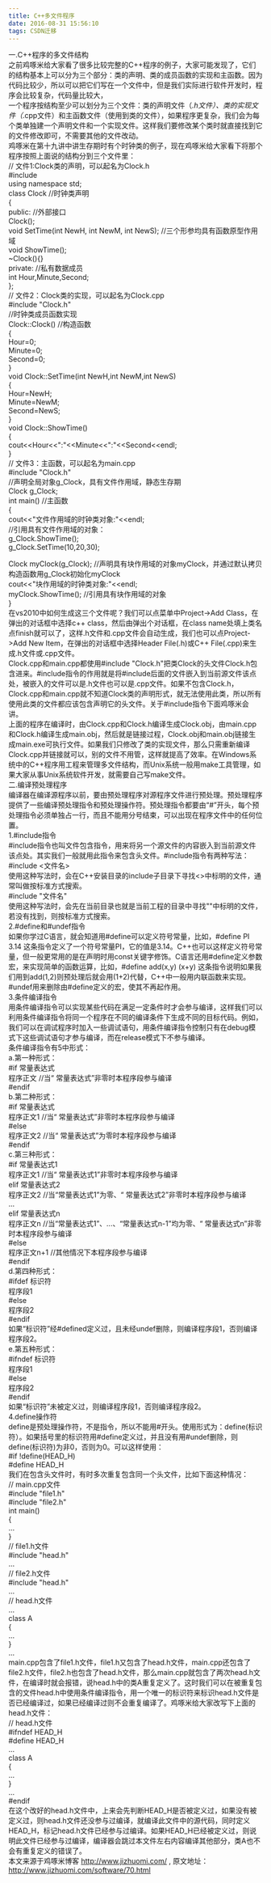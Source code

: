 ```yaml
---
title: C++多文件程序
date: 2016-08-31 15:56:10
tags: CSDN迁移
---
```

   一.C++程序的多文件结构  
 之前鸡啄米给大家看了很多比较完整的C++程序的例子，大家可能发现了，它们的结构基本上可以分为三个部分：类的声明、类的成员函数的实现和主函数。因为代码比较少，所以可以把它们写在一个文件中，但是我们实际进行软件开发时，程序会比较复杂，代码量比较大，  
 一个程序按结构至少可以划分为三个文件：类的声明文件（*.h文件）、类的实现文件（*.cpp文件）和主函数文件（使用到类的文件），如果程序更复杂，我们会为每个类单独建一个声明文件和一个实现文件。这样我们要修改某个类时就直接找到它的文件修改即可，不需要其他的文件改动。  
 鸡啄米在第十九讲中讲生存期时有个时钟类的例子，现在鸡啄米给大家看下将那个程序按照上面说的结构分到三个文件里：  
 // 文件1:Clock类的声明，可以起名为Clock.h  
 #include <iostream>  
 using namespace std;  
 class Clock //时钟类声明  
 {  
 public: //外部接口  
 Clock();  
 void SetTime(int NewH, int NewM, int NewS); //三个形参均具有函数原型作用域  
 void ShowTime();  
 ~Clock(){}  
 private: //私有数据成员  
 int Hour,Minute,Second;  
 };  
 // 文件2：Clock类的实现，可以起名为Clock.cpp  
 #include "Clock.h"  
 //时钟类成员函数实现  
 Clock::Clock() //构造函数  
 {  
 Hour=0;  
 Minute=0;  
 Second=0;  
 }  
 void Clock::SetTime(int NewH,int NewM,int NewS)  
 {  
 Hour=NewH;  
 Minute=NewM;  
 Second=NewS;  
 }  
 void Clock::ShowTime()  
 {  
 cout<<Hour<<":"<<Minute<<":"<<Second<<endl;  
 }  
 // 文件3：主函数，可以起名为main.cpp  
 #include "Clock.h"  
 //声明全局对象g_Clock，具有文件作用域，静态生存期  
 Clock g_Clock;  
 int main() //主函数  
 {  
 cout<<"文件作用域的时钟类对象:"<<endl;  
 //引用具有文件作用域的对象：  
 g_Clock.ShowTime();  
 g_Clock.SetTime(10,20,30);  
   
 Clock myClock(g_Clock); //声明具有块作用域的对象myClock，并通过默认拷贝构造函数用g_Clock初始化myClock  
 cout<<"块作用域的时钟类对象:"<<endl;  
 myClock.ShowTime(); //引用具有块作用域的对象  
 }  
 在vs2010中如何生成这三个文件呢？我们可以点菜单中Project->Add Class，在弹出的对话框中选择c++ class，然后由弹出个对话框，在class name处填上类名点finish就可以了，这样.h文件和.cpp文件会自动生成，我们也可以点Project->Add New Item，在弹出的对话框中选择Header File(.h)或C++ File(.cpp)来生成.h文件或.cpp文件。  
 Clock.cpp和main.cpp都使用#include "Clock.h"把类Clock的头文件Clock.h包含进来。#include指令的作用就是将#include后面的文件嵌入到当前源文件该点处，被嵌入的文件可以是.h文件也可以是.cpp文件。如果不包含Clock.h，Clock.cpp和main.cpp就不知道Clock类的声明形式，就无法使用此类，所以所有使用此类的文件都应该包含声明它的头文件。关于#include指令下面鸡啄米会讲。  
 上面的程序在编译时，由Clock.cpp和Clock.h编译生成Clock.obj，由main.cpp和Clock.h编译生成main.obj，然后就是链接过程，Clock.obj和main.obj链接生成main.exe可执行文件。如果我们只修改了类的实现文件，那么只需重新编译Clock.cpp并链接就可以，别的文件不用管，这样就提高了效率。在Windows系统中的C++程序用工程来管理多文件结构，而Unix系统一般用make工具管理，如果大家从事Unix系统软件开发，就需要自己写make文件。  
 二.编译预处理程序  
 编译器在编译源程序以前，要由预处理程序对源程序文件进行预处理。预处理程序提供了一些编译预处理指令和预处理操作符。预处理指令都要由“#”开头，每个预处理指令必须单独占一行，而且不能用分号结束，可以出现在程序文件中的任何位置。  
 1.#include指令  
 #include指令也叫文件包含指令，用来将另一个源文件的内容嵌入到当前源文件该点处。其实我们一般就用此指令来包含头文件。#include指令有两种写法：  
 #include <文件名>  
 使用这种写法时，会在C++安装目录的include子目录下寻找<>中标明的文件，通常叫做按标准方式搜索。  
 #include "文件名"  
 使用这种写法时，会先在当前目录也就是当前工程的目录中寻找""中标明的文件，若没有找到，则按标准方式搜索。  
 2.#define和#undef指令  
 如果你学过C语言，就会知道用#define可以定义符号常量，比如，#define PI 3.14 这条指令定义了一个符号常量PI，它的值是3.14。C++也可以这样定义符号常量，但一般更常用的是在声明时用const关键字修饰。C语言还用#define定义参数宏，来实现简单的函数运算，比如，#define add(x,y) (x+y) 这条指令说明如果我们用到add(1,2)则预处理后就会用(1+2)代替，C++中一般用内联函数来实现。  
 #undef用来删除由#define定义的宏，使其不再起作用。  
 3.条件编译指令  
 用条件编译指令可以实现某些代码在满足一定条件时才会参与编译，这样我们可以利用条件编译指令将同一个程序在不同的编译条件下生成不同的目标代码。例如，我们可以在调试程序时加入一些调试语句，用条件编译指令控制只有在debug模式下这些调试语句才参与编译，而在release模式下不参与编译。  
 条件编译指令有5中形式：  
 a.第一种形式：  
 #if 常量表达式   
 程序正文 //当“ 常量表达式”非零时本程序段参与编译  
 #endif  
 b.第二种形式：  
 #if 常量表达式  
 程序正文1 //当“ 常量表达式”非零时本程序段参与编译  
 #else  
 程序正文2 //当“ 常量表达式”为零时本程序段参与编译  
 #endif  
 c.第三种形式：  
 #if 常量表达式1  
 程序正文1 //当“ 常量表达式1”非零时本程序段参与编译  
 elif 常量表达式2  
 程序正文2 //当“常量表达式1”为零、“ 常量表达式2”非零时本程序段参与编译  
 ...  
 elif 常量表达式n  
 程序正文n //当“常量表达式1”、...、“常量表达式n-1”均为零、“ 常量表达式n”非零时本程序段参与编译  
 #else  
 程序正文n+1 //其他情况下本程序段参与编译  
 #endif  
 d.第四种形式：  
 #ifdef 标识符  
 程序段1  
 #else  
 程序段2  
 #endif  
 如果“标识符”经#defined定义过，且未经undef删除，则编译程序段1，否则编译程序段2。  
 e.第五种形式：  
 #ifndef 标识符  
 程序段1  
 #else  
 程序段2  
 #endif  
 如果“标识符”未被定义过，则编译程序段1，否则编译程序段2。  
 4.define操作符  
 define是预处理操作符，不是指令，所以不能用#开头。使用形式为：define(标识符）。如果括号里的标识符用#define定义过，并且没有用#undef删除，则define(标识符)为非0，否则为0。可以这样使用：  
 #if !define(HEAD_H)  
 #define HEAD_H  
 我们在包含头文件时，有时多次重复包含同一个头文件，比如下面这种情况：  
 // main.cpp文件  
 #include "file1.h"  
 #include "file2.h"  
 int main()  
 {  
 …  
 }  
 // file1.h文件  
 #include "head.h"  
 …  
 // file2.h文件  
 #include "head.h"  
 …  
 // head.h文件  
 ...  
 class A  
 {  
 ...  
 }  
 ...  
 main.cpp包含了file1.h文件，file1.h又包含了head.h文件，main.cpp还包含了file2.h文件，file2.h也包含了head.h文件，那么main.cpp就包含了两次head.h文件，在编译时就会报错，说head.h中的类A重复定义了。这时我们可以在被重复包含的文件head.h中使用条件编译指令，用一个唯一的标识符来标识head.h文件是否已经编译过，如果已经编译过则不会重复编译了。鸡啄米给大家改写下上面的head.h文件：  
 // head.h文件  
 #ifndef HEAD_H  
 #define HEAD_H  
 ...  
 class A  
 {  
 ...  
 }  
 ...  
 #endif  
 在这个改好的head.h文件中，上来会先判断HEAD_H是否被定义过，如果没有被定义过，则head.h文件还没参与过编译，就编译此文件中的源代码，同时定义HEAD_H，标记head.h文件已经参与过编译。如果HEAD_H已经被定义过，则说明此文件已经参与过编译，编译器会跳过本文件左右内容编译其他部分，类A也不会有重复定义的错误了。  
 本文来源于鸡啄米博客 http://www.jizhuomi.com/ , 原文地址：http://www.jizhuomi.com/software/70.html  
   
 